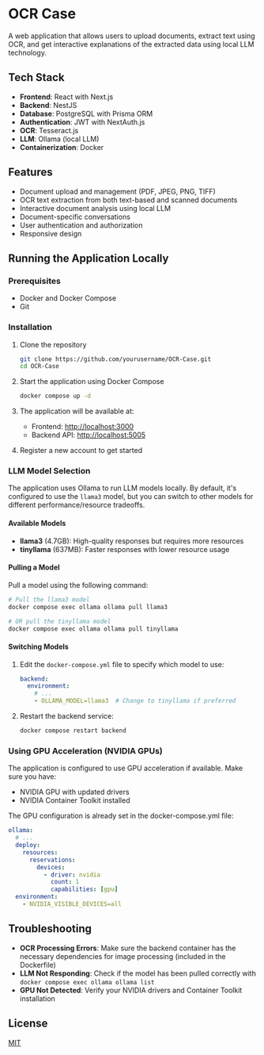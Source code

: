 # OCR Case

A web application that allows users to upload documents, extract text using OCR, and get interactive explanations of the extracted data using local LLM technology.

## Tech Stack

- **Frontend**: React with Next.js
- **Backend**: NestJS
- **Database**: PostgreSQL with Prisma ORM
- **Authentication**: JWT with NextAuth.js
- **OCR**: Tesseract.js
- **LLM**: Ollama (local LLM)
- **Containerization**: Docker

## Features

- Document upload and management (PDF, JPEG, PNG, TIFF)
- OCR text extraction from both text-based and scanned documents
- Interactive document analysis using local LLM
- Document-specific conversations
- User authentication and authorization
- Responsive design

## Running the Application Locally

### Prerequisites

- Docker and Docker Compose
- Git

### Installation

1. Clone the repository
   ```bash
   git clone https://github.com/yourusername/OCR-Case.git
   cd OCR-Case
   ```

2. Start the application using Docker Compose
   ```bash
   docker compose up -d
   ```

3. The application will be available at:
   - Frontend: [http://localhost:3000](http://localhost:3000)
   - Backend API: [http://localhost:5005](http://localhost:5005)

4. Register a new account to get started

### LLM Model Selection

The application uses Ollama to run LLM models locally. By default, it's configured to use the `llama3` model, but you can switch to other models for different performance/resource tradeoffs.

#### Available Models

- **llama3** (4.7GB): High-quality responses but requires more resources
- **tinyllama** (637MB): Faster responses with lower resource usage

#### Pulling a Model

Pull a model using the following command:

```bash
# Pull the llama3 model
docker compose exec ollama ollama pull llama3

# OR pull the tinyllama model
docker compose exec ollama ollama pull tinyllama
```

#### Switching Models

1. Edit the `docker-compose.yml` file to specify which model to use:

   ```yaml
   backend:
     environment:
       # ...
       - OLLAMA_MODEL=llama3  # Change to tinyllama if preferred
   ```

2. Restart the backend service:

   ```bash
   docker compose restart backend
   ```

### Using GPU Acceleration (NVIDIA GPUs)

The application is configured to use GPU acceleration if available. Make sure you have:
- NVIDIA GPU with updated drivers
- NVIDIA Container Toolkit installed

The GPU configuration is already set in the docker-compose.yml file:

```yaml
ollama:
  # ...
  deploy:
    resources:
      reservations:
        devices:
          - driver: nvidia
            count: 1
            capabilities: [gpu]
  environment:
    - NVIDIA_VISIBLE_DEVICES=all
```

## Troubleshooting

- **OCR Processing Errors**: Make sure the backend container has the necessary dependencies for image processing (included in the Dockerfile)
- **LLM Not Responding**: Check if the model has been pulled correctly with `docker compose exec ollama ollama list`
- **GPU Not Detected**: Verify your NVIDIA drivers and Container Toolkit installation

## License

[MIT](LICENSE)